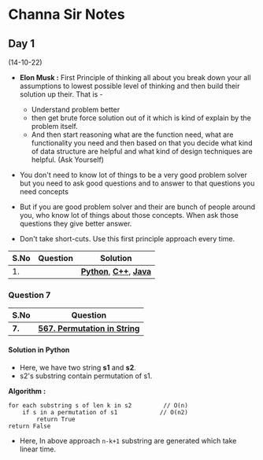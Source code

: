 # Channa Sir Notes

## Day 1

(14-10-22)

- **Elon Musk :** First Principle of thinking all about you break down your all assumptions to lowest possible level of thinking and then build their solution up their. That is -
  - Understand problem better
  - then get brute force solution out of it which is kind of explain by the problem itself.
  - And then start reasoning what are the function need, what are functionality you need and then based on that you decide what kind of data structure are helpful and what kind of design techniques are helpful. (Ask Yourself)

- You don't need to know lot of things to be a very good problem solver but you need to ask good questions and to answer to that questions you need concepts
- But if you are good problem solver and their are bunch of people around you, who know lot of things about those concepts. When ask those questions they give better answer.
- Don't take short-cuts. Use this first principle approach every time.

|S.No|Question|Solution|
|---|---|---|
|1.||**[Python](/)**, **[C++](/)**, **[Java](/)**|

### Question 7

|S.No|Question|
|---|---|
|**7.**|**[567. Permutation in String](https://leetcode.com/problems/permutation-in-string/)**|

#### Solution in Python

- Here, we have two string **s1** and **s2**.
- s2's substring contain permutation of s1.

**Algorithm :**

```algorithm
for each substring s of len k in s2         // O(n)
    if s in a permutation of s1            // O(n2) 
        return True
return False
```

- Here, In above approach `n-k+1` substring are generated which take linear time.

```py

```
